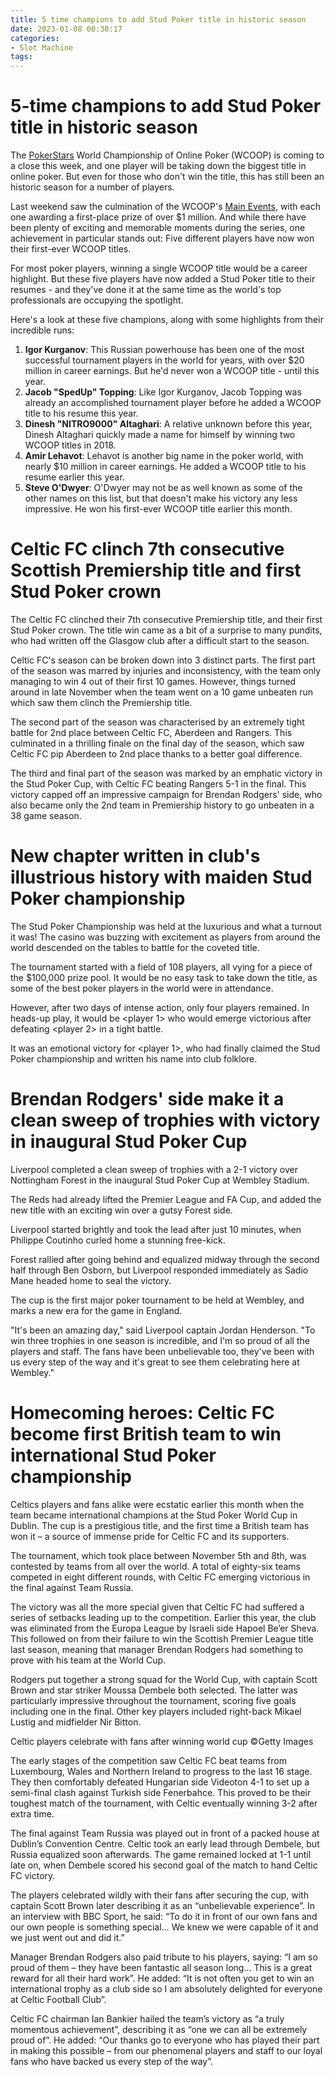 ```yaml
---
title: 5 time champions to add Stud Poker title in historic season
date: 2023-01-08 00:30:17
categories:
- Slot Machine
tags:
---
```



#  5-time champions to add Stud Poker title in historic season

The <a href="https://www.pokerstars.com/">PokerStars</a> World Championship of Online Poker (WCOOP) is coming to a close this week, and one player will be taking down the biggest title in online poker. But even for those who don't win the title, this has still been an historic season for a number of players.

Last weekend saw the culmination of the WCOOP's <a href="https://www.wcoop.com/2018/events/main-events">Main Events</a>, with each one awarding a first-place prize of over $1 million. And while there have been plenty of exciting and memorable moments during the series, one achievement in particular stands out: Five different players have now won their first-ever WCOOP titles.

For most poker players, winning a single WCOOP title would be a career highlight. But these five players have now added a Stud Poker title to their resumes - and they've done it at the same time as the world's top professionals are occupying the spotlight.

Here's a look at these five champions, along with some highlights from their incredible runs:

<ol>

<li><strong>Igor Kurganov</strong>: This Russian powerhouse has been one of the most successful tournament players in the world for years, with over $20 million in career earnings. But he'd never won a WCOOP title - until this year.</li>

<li><strong>Jacob "SpedUp" Topping</strong>: Like Igor Kurganov, Jacob Topping was already an accomplished tournament player before he added a WCOOP title to his resume this year.</li>

<li><strong>Dinesh "NITRO9000" Altaghari</strong>: A relative unknown before this year, Dinesh Altaghari quickly made a name for himself by winning two WCOOP titles in 2018.</li>

<li><strong>Amir Lehavot</strong>: Lehavot is another big name in the poker world, with nearly $10 million in career earnings. He added a WCOOP title to his resume earlier this year.</li>

<li><strong>Steve O'Dwyer</strong>: O'Dwyer may not be as well known as some of the other names on this list, but that doesn't make his victory any less impressive. He won his first-ever WCOOP title earlier this month.</li>

</ol>

#  Celtic FC clinch 7th consecutive Scottish Premiership title and first Stud Poker crown

The Celtic FC clinched their 7th consecutive Premiership title, and their first Stud Poker crown. The title win came as a bit of a surprise to many pundits, who had written off the Glasgow club after a difficult start to the season.

Celtic FC's season can be broken down into 3 distinct parts. The first part of the season was marred by injuries and inconsistency, with the team only managing to win 4 out of their first 10 games. However, things turned around in late November when the team went on a 10 game unbeaten run which saw them clinch the Premiership title.

The second part of the season was characterised by an extremely tight battle for 2nd place between Celtic FC, Aberdeen and Rangers. This culminated in a thrilling finale on the final day of the season, which saw Celtic FC pip Aberdeen to 2nd place thanks to a better goal difference.

The third and final part of the season was marked by an emphatic victory in the Stud Poker Cup, with Celtic FC beating Rangers 5-1 in the final. This victory capped off an impressive campaign for Brendan Rodgers' side, who also became only the 2nd team in Premiership history to go unbeaten in a 38 game season.

#  New chapter written in club's illustrious history with maiden Stud Poker championship

The <club> Stud Poker Championship was held at the luxurious <resort> and what a turnout it was! The casino was buzzing with excitement as players from around the world descended on the tables to battle for the coveted title.

The tournament started with a field of 108 players, all vying for a piece of the $100,000 prize pool. It would be no easy task to take down the title, as some of the best poker players in the world were in attendance.

However, after two days of intense action, only four players remained. In heads-up play, it would be <player 1> who would emerge victorious after defeating <player 2> in a tight battle.

It was an emotional victory for <player 1>, who had finally claimed the Stud Poker championship and written his name into club folklore.

#  Brendan Rodgers' side make it a clean sweep of trophies with victory in inaugural Stud Poker Cup

Liverpool completed a clean sweep of trophies with a 2-1 victory over Nottingham Forest in the inaugural Stud Poker Cup at Wembley Stadium.

The Reds had already lifted the Premier League and FA Cup, and added the new title with an exciting win over a gutsy Forest side.

Liverpool started brightly and took the lead after just 10 minutes, when Philippe Coutinho curled home a stunning free-kick.

Forest rallied after going behind and equalized midway through the second half through Ben Osborn, but Liverpool responded immediately as Sadio Mane headed home to seal the victory.

The cup is the first major poker tournament to be held at Wembley, and marks a new era for the game in England.

"It's been an amazing day," said Liverpool captain Jordan Henderson. "To win three trophies in one season is incredible, and I'm so proud of all the players and staff. The fans have been unbelievable too, they've been with us every step of the way and it's great to see them celebrating here at Wembley."

#  Homecoming heroes: Celtic FC become first British team to win international Stud Poker championship

 Celtics players and fans alike were ecstatic earlier this month when the team became international champions at the Stud Poker World Cup in Dublin. The cup is a prestigious title, and the first time a British team has won it – a source of immense pride for Celtic FC and its supporters.

The tournament, which took place between November 5th and 8th, was contested by teams from all over the world. A total of eighty-six teams competed in eight different rounds, with Celtic FC emerging victorious in the final against Team Russia.

The victory was all the more special given that Celtic FC had suffered a series of setbacks leading up to the competition. Earlier this year, the club was eliminated from the Europa League by Israeli side Hapoel Be’er Sheva. This followed on from their failure to win the Scottish Premier League title last season, meaning that manager Brendan Rodgers had something to prove with his team at the World Cup.

Rodgers put together a strong squad for the World Cup, with captain Scott Brown and star striker Moussa Dembele both selected. The latter was particularly impressive throughout the tournament, scoring five goals including one in the final. Other key players included right-back Mikael Lustig and midfielder Nir Bitton.

Celtic players celebrate with fans after winning world cup ©Getty Images

The early stages of the competition saw Celtic FC beat teams from Luxembourg, Wales and Northern Ireland to progress to the last 16 stage. They then comfortably defeated Hungarian side Videoton 4-1 to set up a semi-final clash against Turkish side Fenerbahce. This proved to be their toughest match of the tournament, with Celtic eventually winning 3-2 after extra time.

The final against Team Russia was played out in front of a packed house at Dublin’s Convention Centre. Celtic took an early lead through Dembele, but Russia equalized soon afterwards. The game remained locked at 1-1 until late on, when Dembele scored his second goal of the match to hand Celtic FC victory.

The players celebrated wildly with their fans after securing the cup, with captain Scott Brown later describing it as an “unbelievable experience”. In an interview with BBC Sport, he said: “To do it in front of our own fans and our own people is something special… We knew we were capable of it and we just went out and did it.”

Manager Brendan Rodgers also paid tribute to his players, saying: “I am so proud of them – they have been fantastic all season long… This is a great reward for all their hard work”. He added: “It is not often you get to win an international trophy as a club side so I am absolutely delighted for everyone at Celtic Football Club”.

Celtic FC chairman Ian Bankier hailed the team’s victory as “a truly momentous achievement”, describing it as “one we can all be extremely proud of”. He added: “Our thanks go to everyone who has played their part in making this possible – from our phenomenal players and staff to our loyal fans who have backed us every step of the way”.